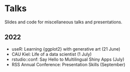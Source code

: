 # Talks

Slides and code for miscellaneous talks and presentations.

## 2022

- useR: Learning {ggplot2} with generative art (21 June)
- CAU Kiel: Life of a data scientist (1 July)
- rstudio::conf: Say Hello to Multilingual Shiny Apps (July)
- RSS Annual Conference: Presentation Skills (September)
